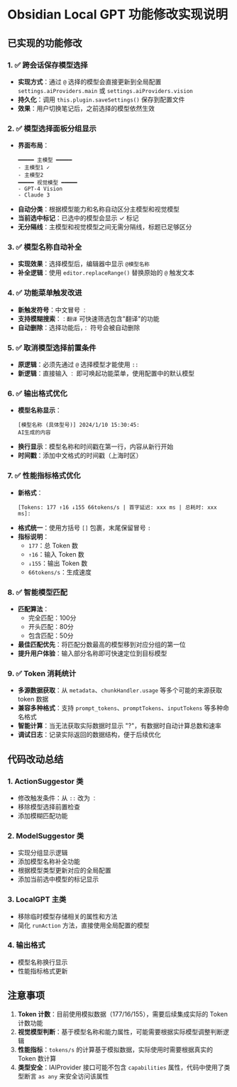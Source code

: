 # Obsidian Local GPT 功能修改实现说明

## 已实现的功能修改

### 1. ✅ 跨会话保存模型选择
- **实现方式**：通过 `@` 选择的模型会直接更新到全局配置 `settings.aiProviders.main` 或 `settings.aiProviders.vision`
- **持久化**：调用 `this.plugin.saveSettings()` 保存到配置文件
- **效果**：用户切换笔记后，之前选择的模型依然生效

### 2. ✅ 模型选择面板分组显示
- **界面布局**：
  ```
  ━━━━━ 主模型 ━━━━━
  - 主模型1 ✓
  - 主模型2
  ━━━━━ 视觉模型 ━━━━━
  - GPT-4 Vision
  - Claude 3
  ```
- **自动分类**：根据模型能力和名称自动区分主模型和视觉模型
- **当前选中标记**：已选中的模型会显示 ✓ 标记
- **无分隔线**：主模型和视觉模型之间无需分隔线，标题已足够区分

### 3. ✅ 模型名称自动补全
- **实现效果**：选择模型后，编辑器中显示 `@模型名称 `
- **补全逻辑**：使用 `editor.replaceRange()` 替换原始的 `@` 触发文本

### 4. ✅ 功能菜单触发改进
- **新触发符号**：中文冒号 `：`
- **支持模糊搜索**：`：翻译` 可快速筛选包含"翻译"的功能
- **自动删除**：选择功能后，`：` 符号会被自动删除

### 5. ✅ 取消模型选择前置条件
- **原逻辑**：必须先通过 `@` 选择模型才能使用 `::`
- **新逻辑**：直接输入 `：` 即可唤起功能菜单，使用配置中的默认模型

### 6. ✅ 输出格式优化
- **模型名称显示**：
  ```
  [模型名称 (具体型号)] 2024/1/10 15:30:45:
  AI生成的内容
  ```
- **换行显示**：模型名称和时间戳在第一行，内容从新行开始
- **时间戳**：添加中文格式的时间戳（上海时区）

### 7. ✅ 性能指标格式优化
- **新格式**：
  ```
  [Tokens: 177 ↑16 ↓155 66tokens/s | 首字延迟: xxx ms | 总耗时: xxx ms]:
  ```
- **格式统一**：使用方括号 `[]` 包裹，末尾保留冒号 `:`
- **指标说明**：
  - `177`：总 Token 数
  - `↑16`：输入 Token 数
  - `↓155`：输出 Token 数
  - `66tokens/s`：生成速度

### 8. ✅ 智能模型匹配
- **匹配算法**：
  - 完全匹配：100分
  - 开头匹配：80分
  - 包含匹配：50分
- **最佳匹配优先**：将匹配分数最高的模型移到对应分组的第一位
- **提升用户体验**：输入部分名称即可快速定位到目标模型

### 9. ✅ Token 消耗统计
- **多源数据获取**：从 `metadata`、`chunkHandler.usage` 等多个可能的来源获取 token 数据
- **兼容多种格式**：支持 `prompt_tokens`、`promptTokens`、`inputTokens` 等多种命名格式
- **智能计算**：当无法获取实际数据时显示 "?"，有数据时自动计算总数和速率
- **调试日志**：记录实际返回的数据结构，便于后续优化

## 代码改动总结

### 1. **ActionSuggestor 类**
- 修改触发条件：从 `::` 改为 `：`
- 移除模型选择前置检查
- 添加模糊匹配功能

### 2. **ModelSuggestor 类**
- 实现分组显示逻辑
- 添加模型名称补全功能
- 根据模型类型更新对应的全局配置
- 添加当前选中模型的标记显示

### 3. **LocalGPT 主类**
- 移除临时模型存储相关的属性和方法
- 简化 `runAction` 方法，直接使用全局配置的模型

### 4. **输出格式**
- 模型名称换行显示
- 性能指标格式更新

## 注意事项

1. **Token 计数**：目前使用模拟数据（177/16/155），需要后续集成实际的 Token 计数功能
2. **视觉模型判断**：基于模型名称和能力属性，可能需要根据实际模型调整判断逻辑
3. **性能指标**：`tokens/s` 的计算基于模拟数据，实际使用时需要根据真实的 Token 数计算
4. **类型安全**：IAIProvider 接口可能不包含 `capabilities` 属性，代码中使用了类型断言 `as any` 来安全访问该属性 